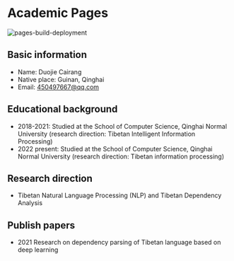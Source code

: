 # Academic Pages
![pages-build-deployment](https://github.com/academicpages/academicpages.github.io/actions/workflows/pages/pages-build-deployment/badge.svg)

## Basic information
- Name: Duojie Cairang
- Native place: Guinan, Qinghai
- Email: 450497667@qq.com
## Educational background
- 2018-2021: Studied at the School of Computer Science, Qinghai Normal University (research direction: Tibetan Intelligent Information Processing)
- 2022 present: Studied at the School of Computer Science, Qinghai Normal University (research direction: Tibetan information processing)
## Research direction
- Tibetan Natural Language Processing (NLP) and Tibetan Dependency Analysis
## Publish papers
- 2021 Research on dependency parsing of Tibetan language based on deep learning

